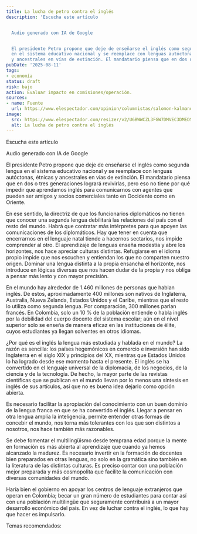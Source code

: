 ```yaml
---
title: La lucha de petro contra el inglés
description: 'Escucha este artículo


  Audio generado con IA de Google


  El presidente Petro propone que deje de enseñarse el inglés como segunda lengua
  en el sistema educativo nacional y se reemplace con lenguas autóctonas, étnicas
  y ancestrales en vías de extinción. El mandatario piensa que en dos o tres…'
pubDate: '2025-08-11'
tags:
- economía
status: draft
risk: bajo
action: Evaluar impacto en comisiones/operación.
sources:
- name: Fuente
  url: https://www.elespectador.com/opinion/columnistas/salomon-kalmanovitz/la-lucha-de-petro-contra-el-ingles/
image:
  src: https://www.elespectador.com/resizer/v2/U6BWWCZL3FGW7DMVEC3DMEDSRA.jpg?auth=7725394b28315d34cd1d8231fef1c5c08e6a4f51b88feac1cc3f2231f54b56d1&width=657&smart=true&quality=60
  alt: La lucha de petro contra el inglés
---
```

Escucha este artículo

Audio generado con IA de Google

El presidente Petro propone que deje de enseñarse el inglés como segunda lengua en el sistema educativo nacional y se reemplace con lenguas autóctonas, étnicas y ancestrales en vías de extinción. El mandatario piensa que en dos o tres generaciones logrará revivirlas, pero eso no tiene por qué impedir que aprendamos inglés para comunicarnos con agentes que pueden ser amigos y socios comerciales tanto en Occidente como en Oriente.

En ese sentido, la directriz de que los funcionarios diplomáticos no tienen que conocer una segunda lengua debilitará las relaciones del país con el resto del mundo. Habrá que contratar más intérpretes para que apoyen las comunicaciones de los diplomáticos. Hay que tener en cuenta que encerrarnos en el lenguaje natal tiende a hacernos sectarios, nos impide comprender al otro. El aprendizaje de lenguas enseña modestia y abre los horizontes, nos hace apreciar culturas distintas. Refugiarse en el idioma propio impide que nos escuchen y entiendan los que no comparten nuestro origen. Dominar una lengua distinta a la propia ensancha el horizonte, nos introduce en lógicas diversas que nos hacen dudar de la propia y nos obliga a pensar más lento y con mayor precisión.

En el mundo hay alrededor de 1.460 millones de personas que hablan inglés. De estos, aproximadamente 400 millones son nativos de Inglaterra, Australia, Nueva Zelanda, Estados Unidos y el Caribe, mientras que el resto lo utiliza como segunda lengua. Por comparación, 300 millones parlan francés. En Colombia, solo un 10 % de la población entiende o habla inglés por la debilidad del cuerpo docente del sistema escolar; aún en el nivel superior solo se enseña de manera eficaz en las instituciones de élite, cuyos estudiantes ya llegan solventes en otros idiomas.

¿Por qué es el inglés la lengua más estudiada y hablada en el mundo? La razón es sencilla: los países hegemónicos en comercio e inversión han sido Inglaterra en el siglo XIX y principios del XX, mientras que Estados Unidos lo ha logrado desde ese momento hasta el presente. El inglés se ha convertido en el lenguaje universal de la diplomacia, de los negocios, de la ciencia y de la tecnología. De hecho, la mayor parte de las revistas científicas que se publican en el mundo llevan por lo menos una síntesis en inglés de sus artículos, así que no es buena idea dejarlo como opción abierta.

Es necesario facilitar la apropiación del conocimiento con un buen dominio de la lengua franca en que se ha convertido el inglés. Llegar a pensar en otra lengua amplía la inteligencia, permite entender otras formas de concebir el mundo, nos torna más tolerantes con los que son distintos a nosotros, nos hace también más razonables.

Se debe fomentar el multilingüismo desde temprana edad porque la mente en formación es más abierta al aprendizaje que cuando ya hemos alcanzado la madurez. Es necesario invertir en la formación de docentes bien preparados en otras lenguas, no solo en la gramática sino también en la literatura de las distintas culturas. Es preciso contar con una población mejor preparada y más cosmopolita que facilite la comunicación con diversas comunidades del mundo.

Haría bien el gobierno en apoyar los centros de lenguaje extranjeros que operan en Colombia; becar un gran número de estudiantes para contar así con una población multilingüe que seguramente contribuirá a un mayor desarrollo económico del país. En vez de luchar contra el inglés, lo que hay que hacer es impulsarlo.

Temas recomendados:
